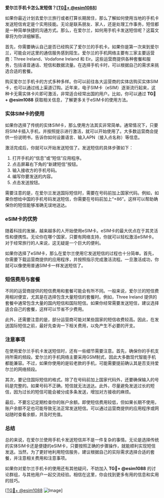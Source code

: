 **爱尔兰手机卡怎么发短信？[[TG💪+ @esim1088](https://t.me/s/esim1088)]**

如果你最近计划去爱尔兰旅行或者打算长期居住，那么了解如何使用当地的手机卡发送短信肯定是个实用技能。无论是联系朋友、家人，还是处理工作事务，短信都是一种简单快捷的沟通方式。那么，在爱尔兰，如何用手机卡发送短信呢？这篇文章将为你详细解答。

首先，你需要确认自己是否已经购买了爱尔兰的手机卡。如果你是第一次来到爱尔兰，可能会对这里的通信服务感到陌生。爱尔兰的手机网络主要有三家主要运营商：Three Ireland、Vodafone Ireland 和 Eir。这些运营商提供各种套餐和服务，包括语音通话、短信和数据流量。在选择手机卡时，可以根据自己的需求来挑选合适的套餐。

购买爱尔兰手机卡的方式多种多样。你可以前往各大运营商的实体店购买实体SIM卡，也可以通过线上渠道订购。近年来，电子SIM卡（eSIM）逐渐流行起来，这种卡无需实体卡片即可激活，非常适合经常出国的用户。比如，你可以通过 **TG💪+ @esim1088** 获取相关信息，了解更多关于eSIM卡的使用方法。

### 实体SIM卡的使用

如果你选择了传统的实体SIM卡，那么使用方法其实非常简单。通常情况下，只要将SIM卡插入手机，并按照提示进行激活，就可以开始使用了。大多数运营商会提供一份说明书，告诉你如何设置语言、输入APN（接入点名称）等信息。

激活完成后，你就可以开始发送短信了。发送短信的具体步骤如下：

1. 打开手机的“信息”或“短信”应用程序。
2. 点击屏幕右下角的“新建短信”按钮。
3. 输入接收方的手机号码。
4. 编写你要发送的内容。
5. 点击发送按钮。

需要注意的是，在爱尔兰发送国际短信时，需要在号码前加上国家代码。例如，如果你想给中国的手机号码发送短信，你需要在号码前加上“+86”。这样可以帮助确保你的短信能够准确无误地送达。

### eSIM卡的优势

随着科技的发展，越来越多的人开始使用eSIM卡。eSIM卡的最大优点在于其灵活性和便携性。无论你在哪个国家，只要有网络支持，你就可以轻松激活eSIM卡。对于经常旅行的人来说，这无疑是一个巨大的便利。

如果你选择了eSIM卡，那么在爱尔兰使用它发送短信的过程也十分简单。首先，你需要下载运营商提供的应用程序，并按照指示完成激活流程。一旦激活成功，你就可以像使用普通SIM卡一样发送短信了。

### 短信费用与套餐

不同的运营商提供的短信费用和套餐可能会有所不同。一般来说，爱尔兰的短信费用相对便宜，尤其是在选择包含大量短信的套餐时。例如，Three Ireland 提供的套餐中通常包含大量的国内短信和国际短信。如果你经常需要发送短信，建议选择适合自己的套餐，这样可以节省不少费用。

此外，还需要注意的是，部分运营商可能对某些国家的短信收费较高。因此，在发送国际短信之前，最好先查询一下相关费用，以免产生不必要的开支。

### 注意事项

在使用爱尔兰手机卡发送短信时，还有一些细节需要注意。首先，确保你的手机支持所需的频段。爱尔兰的手机网络主要采用GSM制式，因此大多数现代智能手机都能兼容。不过，如果你使用的是较老款的手机，可能需要提前确认其是否支持爱尔兰的网络频段。

其次，要记住国际短信的格式。除了在号码前加上国家代码外，还要确保输入的号码是完整的。如果号码不正确，短信就无法送达。此外，尽量避免发送过长的短信，因为过长的短信可能会被分成多条发送，增加对方接收的麻烦。

最后，不要忘记定期检查你的账户余额。即使短信费用较低，但如果长期不使用，账户余额不足也可能导致无法正常发送短信。可以通过运营商提供的应用程序或网站随时查看余额，并及时充值。

### 总结

总的来说，在爱尔兰使用手机卡发送短信并不是一件复杂的事情。无论是选择传统的实体SIM卡还是便捷的eSIM卡，只要按照正确的步骤操作，就能顺利实现短信发送。当然，为了更好地利用短信服务，建议根据自己的实际需求选择合适的套餐，并注意相关费用和注意事项。

如果你对爱尔兰手机卡的使用还有其他疑问，不妨加入 **TG💪+ @esim1088** 的讨论群组，与其他用户一起交流经验。相信在这里，你会找到更多有用的信息和实用的技巧。

[[TG💪+ @esim1088](https://t.me/s/esim1088) ![Image](https://i.postimg.cc/4NQfJmqS/Snipaste-2025-05-13-00-14-12.png)]